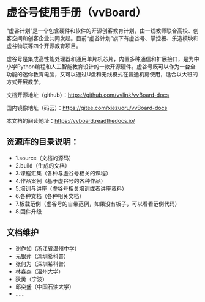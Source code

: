 # 虚谷号使用手册（vvBoard）
  “虚谷计划”是一个包含硬件和软件的开源创客教育计划，由一线教师联合高校、创客空间和创客企业共同发起。目前“虚谷计划”旗下有虚谷号、掌控板、乐造模块和虚谷物联等四个开源教育项目。
  
  虚谷号是集成高性能处理器和通用单片机芯片，内置多种通信和扩展接口，是为中小学Python编程和人工智能教育设计的一款开源硬件。虚谷号既可以作为一台全功能的迷你教育电脑，又可以通过U盘和无线模式在普通机房使用，适合以大班的方式开展教学。

文档开源地址（github）：https://github.com/vvlink/vvBoard-docs

国内镜像地址（码云）：https://gitee.com/xiezuoru/vvBoard-docs

本文档的阅读地址：https://vvboard.readthedocs.io/

## 资源库的目录说明：
- 1.source（文档的源码）
- 2.build（生成的文档）
- 3.课程汇集（各种与虚谷号相关的课程）
- 4.作品案例（基于虚谷号的各种作品）
- 5.培训与讲座（虚谷号相关培训或者讲座资料）
- 6.各种文档（各种相关文档）
- 7.板载范例（虚谷号的自带范例，如果没有板子，可以看看范例代码）
- 8.固件升级

## 文档维护
- 谢作如（浙江省温州中学）
- 元银萍（深圳希科普）
- 张何为（深圳希科普）
- 林淼焱（温州大学）
- 狄勇（宁波）
- 邱奕盛（中国石油大学）
- ……
